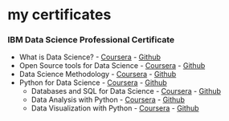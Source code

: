 # my certificates

### IBM Data Science Professional Certificate
* What is Data Science? - <a target="_blank" href="https://www.coursera.org/learn/what-is-datascience">Coursera</a> - <a target="_blank" href="https://github.com/MrinmoiHossain/Online-Courses-Learning/tree/master/Coursera/What%20is%20Data%20Science">Github</a>
* Open Source tools for Data Science - <a target="_blank" href="https://www.coursera.org/learn/open-source-tools-for-data-science">Coursera</a> - <a target="_blank" href="https://github.com/MrinmoiHossain/Online-Courses-Learning/tree/master/Coursera/Open%20Source%20tools%20for%20Data%20Science">Github</a>
* Data Science Methodology - <a target="_blank" href="https://www.coursera.org/learn/data-science-methodology">Coursera</a> - <a target="_blank" href="https://github.com/MrinmoiHossain/Online-Courses-Learning/tree/master/Coursera/Data%20Science%20Methodology">Github</a>
* Python for Data Science - <a target="_blank" href="https://www.coursera.org/learn/python-for-applied-data-science">Coursera</a> - <a target="_blank" href="https://github.com/MrinmoiHossain/Online-Courses-Learning/tree/master/Coursera/Python%20for%20Data%20Science-IBM">Github</a>
    * Databases and SQL for Data Science - <a target="_blank" href="https://www.coursera.org/learn/sql-data-science">Coursera</a> - <a target="_blank" href="https://github.com/MrinmoiHossain/Online-Courses-Learning/tree/master/Coursera/Databases%20and%20SQL%20for%20Data%20Science-IBM">Github</a>
    * Data Analysis with Python - <a target="_blank" href="https://www.coursera.org/learn/data-analysis-with-python">Coursera</a> - <a target="_blank" href="https://github.com/MrinmoiHossain/Online-Courses-Learning/tree/master/Coursera/Data%20Analysis%20with%20Python-IBM">Github</a>
    * Data Visualization with Python - <a target="_blank" href="https://www.coursera.org/learn/python-for-data-visualization">Coursera</a> - <a target="_blank" href="https://github.com/MrinmoiHossain/Online-Courses-Learning/tree/master/Coursera/Data%20Visualization%20with%20Python-IBM">Github</a>
